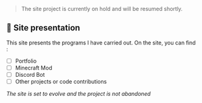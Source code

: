 > The site project is currently on hold and will be resumed shortly.

## 📖 Site presentation

This site presents the programs I have carried out.
On the site, you can find :
- [ ] Portfolio
- [ ] Minecraft Mod
- [ ] Discord Bot
- [ ] Other projects or code contributions

*The site is set to evolve and the project is not abandoned*